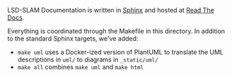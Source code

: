 LSD-SLAM Documentation is written in
[Sphinx](http://www.sphinx-doc.org/en/master/) and hosted at
[Read The Docs](https://lsd-slam.readthedocs.io/en/latest/).

Everything is coordinated through the Makefile in this directory.  In addition
to the standard Sphinx targets, we've added:

  - `make uml` uses a Docker-ized version of PlantUML to translate the UML
  descriptions in `uml/` to diagrams in `_static/uml/`
  - `make all` combines `make uml` and `make html`
